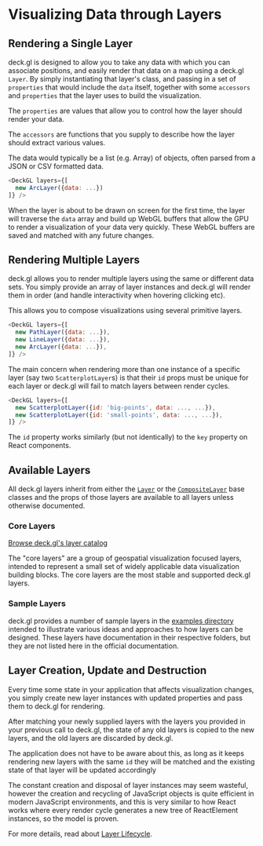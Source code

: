 # Visualizing Data through Layers

## Rendering a Single Layer

deck.gl is designed to allow you to take any data with which you can associate positions, and easily render that data on a map using a deck.gl `Layer`. By simply instantiating that layer's class, and passing in a set of `properties` that would include the `data` itself, together with some `accessors` and `properties` that the layer uses to build the visualization.

The `properties` are values that allow you to control how the layer
should render your data.

The `accessors` are functions that you supply to describe how the layer
should extract various values.

The data would typically be a list (e.g. Array) of objects, often parsed
from a JSON or CSV formatted data.

```js
<DeckGL layers={[
  new ArcLayer({data: ...})
]} />
```

When the layer is about to be drawn on screen for the first time, the layer will traverse the `data` array and build up WebGL buffers that
allow the GPU to render a visualization of your data very quickly. These WebGL buffers are saved and matched with any future changes.

## Rendering Multiple Layers

deck.gl allows you to render multiple layers using the same or different data sets. You simply provide an array of layer instances and deck.gl will render them in order (and handle interactivity when hovering clicking etc).

This allows you to compose visualizations using several primitive layers.

```js
<DeckGL layers={[
  new PathLayer({data: ...}),
  new LineLayer({data: ...}),
  new ArcLayer({data: ...}),
]} />
```

The main concern when rendering more than one instance of a specific layer (say two `ScatterplotLayer`s) is that their `id` props must be unique for each layer or deck.gl will fail to match layers between render cycles.

```js
<DeckGL layers={[
  new ScatterplotLayer({id: 'big-points', data: ..., ...}),
  new ScatterplotLayer({id: 'small-points', data: ..., ...}),
]} />
```

The `id` property works similarly (but not identically) to the `key` property on React components.

## Available Layers

All deck.gl layers inherit from either the [`Layer`](/docs/api-reference/base-layer.md) or the [`CompositeLayer`](/docs/api-reference/composite-layer.md) base classes and the props of those layers are available to all layers unless otherwise documented.

### Core Layers

[Browse deck.gl's layer catalog](/docs/layers/arc-layer.md)

The "core layers" are a group of geospatial visualization focused layers, intended to represent a small set of widely applicable data visualization building blocks. The core layers are the most stable and supported deck.gl layers.

### Sample Layers

deck.gl provides a number of sample layers in the [examples directory](https://github.com/uber/deck.gl/tree/5.2-release/examples/sample-layers) intended to illustrate various ideas and approaches to how layers can be designed. These layers have documentation in their respective folders, but they are not listed here in the official documentation.

## Layer Creation, Update and Destruction

Every time some state in your application that affects visualization changes, you simply create new layer instances with updated properties and pass them to deck.gl for rendering.

After matching your newly supplied layers with the layers you provided in your previous call to deck.gl, the state of any old layers is copied to the new layers, and the old layers are discarded by deck.gl.

The application does not have to be aware about this, as long as it keeps rendering new layers with the same `id` they will be matched and the existing state of that layer will be updated accordingly

The constant creation and disposal of layer instances may seem wasteful, however the creation and recycling of JavaScript objects is quite efficient in modern JavaScript environments, and this is very similar to how React works where every render cycle generates a new tree of ReactElement instances, so the model is proven.

For more details, read about [Layer Lifecycle](/docs/advanced/layer-lifecycle.md).
